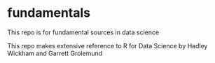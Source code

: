# fundamentals
This repo is for fundamental sources in data science

This repo makes extensive reference to R for Data Science by Hadley Wickham and Garrett Grolemund
